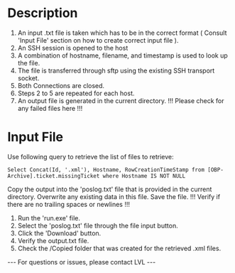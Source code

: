 # Description


1. An input .txt file is taken which has to be in the correct format ( Consult 'Input File' section on how to create correct input file ).
2. An SSH session is opened to the host
3. A combination of hostname, filename, and timestamp is used to look up the file.
4. The file is transferred through sftp using the existing SSH transport socket.
5. Both Connections are closed.
6. Steps 2 to 5 are repeated for each host.
7. An output file is generated in the current directory. !!! Please check for any failed files here !!!


# Input File


Use following query to retrieve the list of files to retrieve:

    Select Concat(Id, '.xml'), Hostname, RowCreationTimeStamp from [OBP-Archive].ticket.missingTicket where Hostname IS NOT NULL

Copy the output into the 'poslog.txt' file that is provided in the current directory. Overwrite any existing data in this file. Save the file.
!!! Verify if there are no trailing spaces or newlines !!!

1. Run the 'run.exe' file.
2. Select the 'poslog.txt' file through the file input button.
3. Click the 'Download' button.
4. Verify the output.txt file.
5. Check the /Copied folder that was created for the retrieved .xml files.


--- For questions or issues, please contact LVL ---
